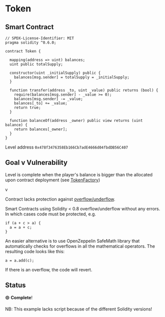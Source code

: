 # Token

## Smart Contract

```solidity
// SPDX-License-Identifier: MIT
pragma solidity ^0.6.0;

contract Token {

  mapping(address => uint) balances;
  uint public totalSupply;

  constructor(uint _initialSupply) public {
    balances[msg.sender] = totalSupply = _initialSupply;
  }

  function transfer(address _to, uint _value) public returns (bool) {
    require(balances[msg.sender] - _value >= 0);
    balances[msg.sender] -= _value;
    balances[_to] += _value;
    return true;
  }

  function balanceOf(address _owner) public view returns (uint balance) {
    return balances[_owner];
  }
}
```

Level address 
`0x478f3476358Eb166Cb7adE4666d04fbdDB56C407`

## Goal v Vulnerability

Level is complete when the player's balance is bigger than the allocated upon contract deployment (see [TokenFactory](https://github.com/OpenZeppelin/ethernaut/blob/4d4c0a7fb969f69440153718d611b0c39b66a18c/contracts/contracts/levels/TokenFactory.sol#L21C28-L21C35))

v

Contract lacks protection against [overflow/underflow](https://solidity-by-example.org/hacks/overflow/).

Smart Contracts using Solidity < 0.8 overflow/underflow without any errors. In which cases code must be protected, e.g.

```
if (a + c > a) {
  a = a + c;
}
```

An easier alternative is to use OpenZeppelin SafeMath library that automatically checks for overflows in all the mathematical operators. The resulting code looks like this:

```
a = a.add(c);
```

If there is an overflow, the code will revert.

## Status

:green_circle: **Complete**!

NB: This example lacks script because of the different Solidity versions!
